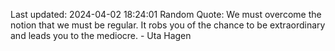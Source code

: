 Last updated: 2024-04-02 18:24:01
Random Quote: We must overcome the notion that we must be regular. It robs you of the chance to be extraordinary and leads you to the mediocre. - Uta Hagen